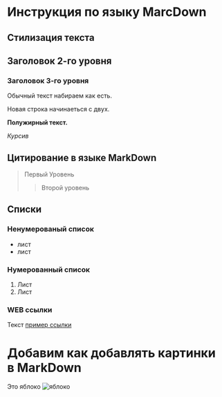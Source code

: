 # Инструкция по языку MarcDown
## Стилизация текста
## Заголовок 2-го уровня
### Заголовок 3-го уровня

Обычный текст набираем как есть.

Новая строка начинаеться с двух.


**Полужирный текст.**

*Курсив*

## Цитирование в языке MarkDown
> Первый Уровень
>> Второй уровень

## Списки
### Ненумерованый список
* лист
* лист
### Нумерованный список
1. Лист
2. Лист

### WEB ссылки
Текст [пример ссылки](http.example.com "Всплывающая подсказка")

# Добавим как добавлять картинки в MarkDown
Это яблоко
![яблоко](456.jpg)


